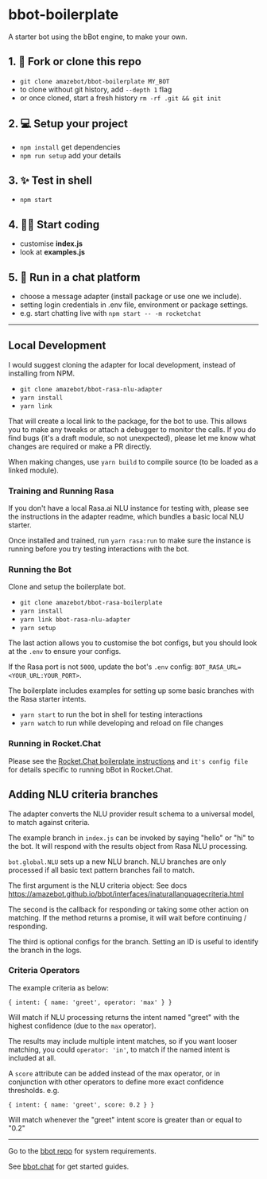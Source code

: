 # bbot-boilerplate
A starter bot using the bBot engine, to make your own.

## 1. 🍴  Fork or clone this repo
  - `git clone amazebot/bbot-boilerplate MY_BOT`
  - to clone without git history, add `--depth 1` flag
  - or once cloned, start a fresh history `rm -rf .git && git init`
## 2. 💻  Setup your project
  - `npm install` get dependencies
  - `npm run setup` add your details
## 3. ✨  Test in shell
  - `npm start`
## 4. 👨‍💻  Start coding
  - customise **index.js**
  - look at **examples.js**
## 5. 💬  Run in a chat platform
  - choose a message adapter (install package or use one we include).
  - setting login credentials in .env file, environment or package settings.
  - e.g. start chatting live with `npm start -- -m rocketchat`

___

## Local Development

I would suggest cloning the adapter for local development, instead of installing from NPM.

- `git clone amazebot/bbot-rasa-nlu-adapter`
- `yarn install`
- `yarn link`

That will create a local link to the package, for the bot to use. This allows you to make any tweaks or attach a debugger to monitor the calls.
If you do find bugs (it's a draft module, so not unexpected), please let me know what changes are required or make a PR directly.

When making changes, use `yarn build` to compile source (to be loaded as a linked module).

### Training and Running Rasa

If you don't have a local Rasa.ai NLU instance for testing with, please see the instructions in the adapter readme, which bundles a basic local NLU starter.

Once installed and trained, run `yarn rasa:run` to make sure the instance is running before you try testing interactions with the bot.

### Running the Bot

Clone and setup the boilerplate bot.

- `git clone amazebot/bbot-rasa-boilerplate`
- `yarn install`
- `yarn link bbot-rasa-nlu-adapter`
- `yarn setup`

The last action allows you to customise the bot configs, but you should look at the `.env` to ensure your configs.

If the Rasa port is not `5000`, update the bot's `.env` config: `BOT_RASA_URL=<YOUR_URL:YOUR_PORT>`.

The boilerplate includes examples for setting up some basic branches with the Rasa starter intents.

- `yarn start` to run the bot in shell for testing interactions
- `yarn watch` to run while developing and reload on file changes

### Running in Rocket.Chat

Please see the [Rocket.Chat boilerplate instructions](https://github.com/Amazebot/bbot-rocketchat-boilerplate) and `it's config file` for details specific to running bBot in Rocket.Chat.

## Adding NLU criteria branches

The adapter converts the NLU provider result schema to a universal model, to match against criteria.

The example branch in `index.js` can be invoked by saying "hello" or "hi" to the bot. It will respond with the results object from Rasa NLU processing.

`bot.global.NLU` sets up a new NLU branch. NLU branches are only processed if all basic text pattern branches fail to match.

The first argument is the NLU criteria object: See docs https://amazebot.github.io/bbot/interfaces/inaturallanguagecriteria.html

The second is the callback for responding or taking some other action on matching. If the method returns a promise, it will wait before continuing / responding.

The third is optional configs for the branch. Setting an ID is useful to identify the branch in the logs.

### Criteria Operators

The example criteria as below: 

```{ intent: { name: 'greet', operator: 'max' } }```

Will match if NLU processing returns the intent named "greet" with the highest confidence (due to the `max` operator).

The results may include multiple intent matches, so if you want looser matching, you could `operator: 'in'`, to match if the named intent is included at all.

A `score` attribute can be added instead of the max operator, or in conjunction with other operators to define more exact confidence thresholds. e.g.

```{ intent: { name: 'greet', score: 0.2 } }```

Will match whenever the "greet" intent score is greater than or equal to "0.2"

---

Go to the [bbot repo](https://github.com/Amazebot/bbot/#clone-project) for
system requirements.

See [bbot.chat](http://bbot.chat) for get started guides.